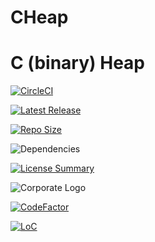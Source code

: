 # CHeap
C (binary) Heap
==========

[![CircleCI](https://img.shields.io/circleci/build/github/InnovAnon-Inc/CHeap?color=%23FF1100&logo=InnovAnon%2C%20Inc.&logoColor=%23FF1133&style=plastic)](https://circleci.com/gh/InnovAnon-Inc/CHeap)

[![Latest Release](https://img.shields.io/github/commits-since/InnovAnon-Inc/CHeap/latest?color=%23FF1100&include_prereleases&logo=InnovAnon%2C%20Inc.&logoColor=%23FF1133&style=plastic)](https://github.com/InnovAnon-Inc/CHeap/releases/latest)

[![Repo Size](https://img.shields.io/github/repo-size/InnovAnon-Inc/CHeap?color=%23FF1100&logo=InnovAnon%2C%20Inc.&logoColor=%23FF1133&style=plastic)](https://github.com/InnovAnon-Inc/CHeap)

![Dependencies](https://img.shields.io/librariesio/github/InnovAnon-Inc/CHeap?color=%23FF1100&style=plastic)

[![License Summary](https://img.shields.io/github/license/InnovAnon-Inc/CHeap?color=%23FF1100&label=Free%20Code%20for%20a%20Free%20World%21&logo=InnovAnon%2C%20Inc.&logoColor=%23FF1133&style=plastic)](https://tldrlegal.com/license/unlicense#summary)

![Corporate Logo](https://i.imgur.com/UD8y4Is.gif)

[![CodeFactor](https://www.codefactor.io/repository/github/InnovAnon-Inc/CHeap/badge)](https://www.codefactor.io/repository/github/InnovAnon-Inc/CHeap)

[![LoC](https://tokei.rs/b1/github/InnovAnon-Inc/CHeap?category=code)](https://github.com/InnovAnon-Inc/CHeap)

